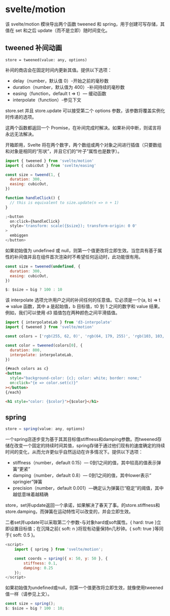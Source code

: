 # svelte/motion

该 svelte/motion 模块导出两个函数 tweened 和 spring，用于创建可写存储，其值在 set 和之后 update（而不是立即）随时间变化。

## tweened 补间动画

```text
store = tweened(value: any, options)
```

补间的商店会在固定时间内更新其值。提供以下选项：

- delay（number，默认值 0）-开始之前的毫秒数
- duration（number，默认值为 400）-补间持续的毫秒数
- easing（function，default t => t）— 缓动函数
- interpolate（function）-参见下文

store.set 并且 store.update 可以接受第二个 options 参数，该参数将覆盖实例化时传递的选项。

这两个函数都返回一个 Promise，在补间完成时解决。如果补间中断，则诺言将永远无法解决。

开箱即用，Svelte 将在两个数字，两个数组或两个对象之间进行插值（只要数组和对象是相同的“形状”，并且它们的“叶子”属性也是数字）。

```js
import { tweened } from 'svelte/motion'
import { cubicOut } from 'svelte/easing'

const size = tweend(1, {
  duration: 300,
  easing: cubicOut,
})

function handleClick() {
  // this is equivalent to size.update(n => n + 1)
}

;<button
  on:click={handleClick}
  style='transform: scale({$size}); transform-origin: 0 0'
>
  embiggen
</button>
```

如果初始值为 undefined 或 null，则第一个值更改将立即生效。当您具有基于属性的补间值并且在组件首次渲染时不希望任何运动时，此功能很有用。

```js
const size = tweened(undefined, {
  duration: 300,
  easing: cubicOut,
})

$: $size = big ? 100 : 10
```

该 interpolate 选项允许用户之间的补间任何的任意值。它必须是一个(a, b) => t => value 函数，其中 a 是起始值，b 目标值，t0 到 1 之间的数字和 value 结果。例如，我们可以使用 d3 插值包在两种颜色之间平滑插值。

```js
import { interpolateLab } from 'd3-interpolate'
import { tweened } from 'svelte/motion'

const colors = ['rgb(255, 62, 0)', 'rgb(64, 179, 255)', 'rgb(103, 103, 120)']

const color = tweened(colors[0], {
  duration: 800,
  interpolate: interpolateLab,
})
```

```html
{#each colors as c}
<button
  style="background-color: {c}; color: white; border: none;"
  on:click="{e => color.set(c)}"
></button>
{/each}

<h1 style="color: {$color}">{$color}</h1>
```

## spring

```js
store = spring(value: any, options)
```

一个spring店逐步变为基于其其目标值stiffness和damping参数。而tweened存储在改变一个固定的持续时间其值，spring存储于通过他们现有的速度确定的持续时间的变化，从而允许更似乎自然运动在许多情况下。提供以下选项：

- stiffness（number，default 0.15）— 0到1之间的值，其中较高的值表示弹簧“更紧”
- damping（number，default 0.8）— 0到1之间的值，其中lower表示“ springier”弹簧
- precision（number，default 0.001）—确定认为弹簧已“稳定”的阈值，其中越低意味着越精确

store，set并update返回一个承诺，如果解决了春天了事。的store.stiffness和store.damping，而弹簧在运动特性可以改变的，并会立即生效。

二者set并update可以采取第二个参数-与对象hard或soft属性。{ hard: true }立即设置目标值；在沉降之前{ soft: n }将现有动量保持n几秒钟。{ soft: true }等同于{ soft: 0.5 }。

```js
<script>
	import { spring } from 'svelte/motion';

	const coords = spring({ x: 50, y: 50 }, {
		stiffness: 0.1,
		damping: 0.25
	});
</script>
```

如果初始值为undefined或null，则第一个值更改将立即生效，就像使用tweened值一样（请参见上文）。

```js
const size = spring();
$: $size = big ? 100 : 10;
```
